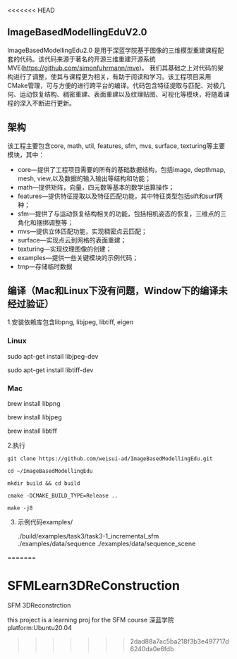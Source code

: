 <<<<<<< HEAD
## ImageBasedModellingEduV2.0
ImageBasedModellingEdu2.0 是用于深蓝学院基于图像的三维模型重建课程配套的代码。该代码来源于著名的开源三维重建开源系统MVE(https://github.com/simonfuhrmann/mve)。
我们其基础之上对代码的架构进行了调整，使其与课程更为相关，有助于阅读和学习。该工程项目采用CMake管理，可与方便的进行跨平台的编译。代码包含特征提取与匹配、对极几何、运动恢复结构、稠密重建、表面重建以及纹理贴图、可视化等模块，将随着课程的深入不断进行更新。

## 架构
该工程主要包含core, math, util, features, sfm, mvs, surface, texturing等主要模块，其中：
- core—提供了工程项目需要的所有的基础数据结构，包括image, depthmap, mesh, view,以及数据的输入输出等结构和功能；
- math—提供矩阵，向量，四元数等基本的数学运算操作；
- features—提供特征提取以及特征匹配功能，其中特征类型包括sift和surf两种；
- sfm—提供了与运动恢复结构相关的功能，包括相机姿态的恢复，三维点的三角化和捆绑调整等；
- mvs—提供立体匹配功能，实现稠密点云匹配；
- surface—实现点云到网格的表面重建；
- texturing—实现纹理图像的创建；
- examples—提供一些关键模块的示例代码；
- tmp—存储临时数据

## 编译（Mac和Linux下没有问题，Window下的编译未经过验证）
1.安装依赖库包含libpng, libjpeg, libtiff, eigen

 ### Linux
 sudo apt-get install libjpeg-dev
 
 sudo apt-get install libtiff-dev
 
 ### Mac
 brew install libpng 
 
 brew install libjpeg
 
 brew install libtiff
 
2.执行

    git clone https://github.com/weisui-ad/ImageBasedModellingEdu.git
    
    cd ~/ImageBasedModellingEdu
    
    mkdir build && cd build
    
    cmake -DCMAKE_BUILD_TYPE=Release .. 
    
    make -j8

3. 示例代码examples/

   ./build/examples/task3/task3-1_incremental_sfm ./examples/data/sequence ./examples/data/sequence_scene

 
=======
# SFMLearn3DReConstruction
SFM  3DReconstrction  

this project is a learning proj for the SFM course 深蓝学院
platform:Ubuntu20.04 
>>>>>>> 2dad88a7ac5ba218f3b3e497717d6240da0e6fdb
